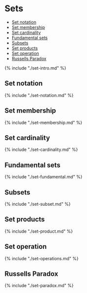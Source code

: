 # Sets

<!-- TOC -->

- [Set notation](#set-notation)
- [Set membership](#set-membership)
- [Set cardinality](#set-cardinality)
- [Fundamental sets](#fundamental-sets)
- [Subsets](#subsets)
- [Set products](#set-products)
- [Set operation](#set-operation)
- [Russells Paradox](#russells-paradox)

<!-- /TOC -->


<!-- @import "./set-intro.md" -->
{% include "./set-intro.md" %}


## Set notation

<!-- @import "./set-notation.md" -->
{% include "./set-notation.md" %}


## Set membership

<!-- @import "./set-membership.md" -->
{% include "./set-membership.md" %}


## Set cardinality

<!-- @import "./set-cardinality.md" -->
{% include "./set-cardinality.md" %}


## Fundamental sets

{% include "./set-fundamental.md" %}
<!-- @import "./set-fundamental.md" -->

## Subsets

{% include "./set-subset.md" %}
<!-- @import "./set-subset.md" -->

## Set products

{% include "./set-product.md" %}
<!-- @import "./set-product.md" -->

## Set operation

{% include "./set-operations.md" %}
<!-- @import "./set-operations.md" -->

## Russells Paradox

{% include "./set-paradox.md" %}
<!-- @import "./set-paradox.md" -->
